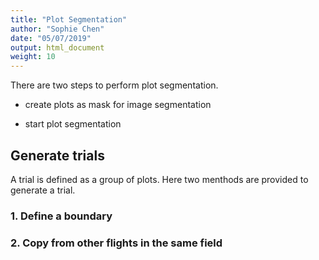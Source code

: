```yaml
---
title: "Plot Segmentation"
author: "Sophie Chen"
date: "05/07/2019"
output: html_document
weight: 10
---
```



There are two steps to perform plot segmentation.

- create plots as mask for image segmentation

- start plot segmentation

## Generate trials

A trial is defined as a group of plots. Here two menthods are provided to generate a trial.

### 1. Define a boundary


### 2. Copy from other flights in the same field